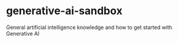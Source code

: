 # generative-ai-sandbox
General artificial intelligence knowledge and how to get started with Generative AI
